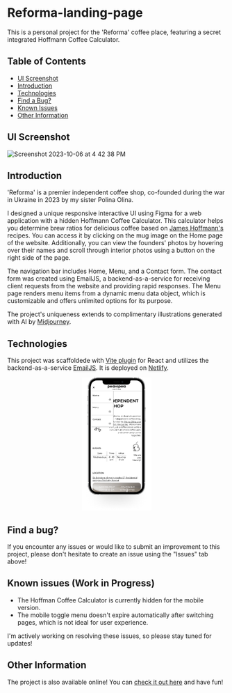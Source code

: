 # Reforma-landing-page
This is a personal project for the 'Reforma' coffee place, featuring a secret integrated Hoffmann Coffee Calculator.

## Table of Contents

- [UI Screenshot](#ui-screenshot)
- [Introduction](#introduction)
- [Technologies](#technologies)
- [Find a Bug?](#find-a-bug)
- [Known Issues](#known-issues-work-in-progress)
- [Other Information](#other-information)

## UI Screenshot 

<img width="1000" alt="Screenshot 2023-10-06 at 4 42 38 PM" src="./public/readme/preview.png" >

## Introduction

'Reforma' is a premier independent coffee shop, co-founded during the war in Ukraine in 2023 by my sister Polina Olina.

I designed a unique responsive interactive UI using Figma for a web application with a hidden Hoffmann Coffee Calculator. This calculator helps you determine brew ratios for delicious coffee based on [James Hoffmann's](https://www.jameshoffmann.co.uk) recipes. You can access it by clicking on the mug image on the Home page of the website. Additionally, you can view the founders' photos by hovering over their names and scroll through interior photos using a button on the right side of the page.

The navigation bar includes Home, Menu, and a Contact form. The contact form was created using EmailJS, a backend-as-a-service for receiving client requests from the website and providing rapid responses. The Menu page renders menu items from a dynamic menu data object, which is customizable and offers unlimited options for its purpose.

The project's uniqueness extends to complimentary illustrations generated with AI by [Midjourney](https://www.midjourney.com/home).

## Technologies
This project was scaffoldede with [Vite plugin](https://vitejs.dev) for React and utilizes the backend-as-a-service [EmailJS](https://www.emailjs.com/).
It is deployed on [Netlify](https://www.netlify.com).

<p align="center">
  <img src="./public/readme/mobile.png" width="160">
</p>

## Find a bug? 

If you encounter any issues or would like to submit an improvement to this project, please don't hesitate to create an issue using the "Issues" tab above!

## Known issues (Work in Progress)

* The Hoffman Coffee Calculator is currently hidden for the mobile version.
* The mobile toggle menu doesn't expire automatically after switching pages, which is not ideal for user experience.

I'm actively working on resolving these issues, so please stay tuned for updates!

## Other Information
The project is also available online! You can [check it out here]() and have fun!

